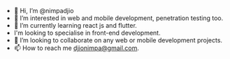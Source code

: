 - 👋 Hi, I’m @nimpadjio
- 👀 I’m interested in web and mobile development, penetration testing too.
- 🌱 I’m currently learning react js and flutter.
- I'm looking to specialise in front-end development.
- 💞️ I’m looking to collaborate on any web or mobile development projects.
- 📫 How to reach me djionimpa@gmail.com.

<!---
nimpadjio/nimpadjio is a ✨ special ✨ repository because its `README.md` (this file) appears on your GitHub profile.
You can click the Preview link to take a look at your changes.
--->
